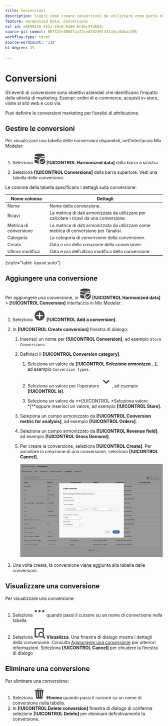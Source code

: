 ```yaml
---
title: Conversioni
description: Scopri come creare conversioni da utilizzare come parte dell’armonizzazione dei dati in Mix Modeler.
feature: Harmonized Data, Conversions
exl-id: a8559426-452a-43e8-9a60-0c0bc97d863c
source-git-commit: 86732fe30637aa72ced232d9f331a3cc64baa39b
workflow-type: tm+mt
source-wordcount: '318'
ht-degree: 1%

---
```


# Conversioni

Gli eventi di conversione sono obiettivi aziendali che identificano l’impatto delle attività di marketing. Esempi: ordini di e-commerce, acquisti in-store, visite al sito web e così via.

Puoi definire le conversioni marketing per l’analisi di attribuzione.

## Gestire le conversioni

Per visualizzare una tabella delle conversioni disponibili, nell’interfaccia Mix Modeler:

1. Seleziona ![RicercaDati](../assets/icons/DataCheck.svg) **[!UICONTROL Harmonized data]** dalla barra a sinistra.

1. Seleziona **[!UICONTROL Conversions]** dalla barra superiore. Vedi una tabella delle conversioni.

Le colonne della tabella specificano i dettagli sulla conversione:

| Nome colonna | Dettagli |
| --- | ---|
| Nome | Nome della conversione. |
| Ricavi | La metrica di dati armonizzata da utilizzare per calcolare i ricavi da una conversione. |
| Metrica di conversione | La metrica di dati armonizzata da utilizzare come metrica di conversione per l’analisi. |
| Categoria | La categoria di conversione della conversione. |
| Creato | Data e ora della creazione della conversione. |
| Ultima modifica | Data e ora dell’ultima modifica della conversione. |

{style="table-layout:auto"}

## Aggiungere una conversione

Per aggiungere una conversione, in ![RicercaDati](../assets/icons/DataCheck.svg) **[!UICONTROL Harmonized data]** > **[!UICONTROL Conversion]** interfaccia in Mix Modeler:

1. Seleziona ![Aggiungi](../assets/icons/AddCircle.svg) **[!UICONTROL Add a conversion]**.

1. In **[!UICONTROL Create conversion]** finestra di dialogo:

   1. Inserisci un nome per **[!UICONTROL Conversion]**, ad esempio `Store Conversions`.

   1. Definisci il **[!UICONTROL Conversion category]**.

      1. Seleziona un valore da **[!UICONTROL *Seleziona armonizza...*]**, ad esempio `Conversion types`.

      1. Seleziona un valore per l’operatore ![Freccia](../assets/icons/ChevronDown.svg), ad esempio **[!UICONTROL is]**.

      1. Seleziona un valore da **[!UICONTROL *Seleziona valore *]**oppure inserisci un valore, ad esempio **[!UICONTROL Store]**.

   1. Seleziona un campo armonizzato da **[!UICONTROL Conversion metric for analysis]**, ad esempio **[!UICONTROL Orders]**.

   1. Seleziona un campo armonizzato da **[!UICONTROL Revenue field]**, ad esempio **[!UICONTROL Gross Demand]**.

   1. Per creare la conversione, seleziona **[!UICONTROL Create]**. Per annullare la creazione di una conversione, seleziona **[!UICONTROL Cancel]**.

      ![Testo alternativo](../assets/create-conversion.png)

1. Una volta creata, la conversione viene aggiunta alla tabella delle conversioni.


## Visualizzare una conversione

Per visualizzare una conversione:

1. Seleziona ![Altro](../assets/icons/More.svg) quando passi il cursore su un nome di conversione nella tabella.

1. Seleziona ![Visualizza](../assets/icons/ViewDetail.svg) **Visualizza**. Una finestra di dialogo mostra i dettagli della conversione. Consulta [Aggiungere una conversione](#add-a-conversion) per ulteriori informazioni. Seleziona **[!UICONTROL Cancel]** per chiudere la finestra di dialogo


## Eliminare una conversione

Per eliminare una conversione:

1. Seleziona ![Elimina](../assets/icons/Delete.svg) **Elimina** quando passi il cursore su un nome di conversione nella tabella.
1. In **[!UICONTROL Delete conversion]** finestra di dialogo di conferma selezione **[!UICONTROL Delete]** per eliminare definitivamente la conversione.
